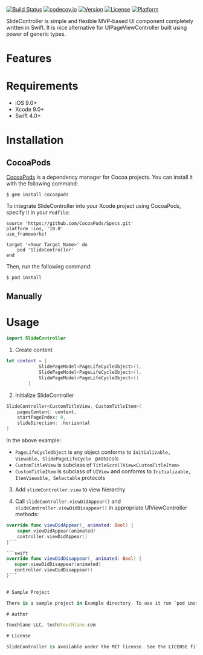 [![Build Status](https://travis-ci.org/touchlane/SlideController.svg?branch=master)](https://travis-ci.org/touchlane/SlideController)
[![codecov.io](https://codecov.io/gh/touchlane/SlideController/branch/master/graphs/badge.svg)](https://codecov.io/gh/codecov/example-swift/branch/master)
[![Version](https://img.shields.io/cocoapods/v/ScrollController.svg?style=flat)](http://cocoapods.org/pods/ScrollController)
[![License](https://img.shields.io/cocoapods/l/ScrollController.svg?style=flat)](http://cocoapods.org/pods/ScrollController)
[![Platform](https://img.shields.io/cocoapods/p/ScrollController.svg?style=flat)](http://cocoapods.org/pods/ScrollController)

SlideController is simple and flexible MVP-based UI component completely written in Swift. It is nice alternative for UIPageViewController built using power of generic types.

# Features

# Requirements

* iOS 9.0+
* Xcode 9.0+
* Swift 4.0+

# Installation

## CocoaPods

[CocoaPods](https://cocoapods.org) is a dependency manager for Cocoa projects. You can install it with the following command:

```$ gem install cocoapods```

To integrate SlideController into your Xcode project using CocoaPods, specify it in your ```Podfile```:

```
source 'https://github.com/CocoaPods/Specs.git'
platform :ios, '10.0'
use_frameworks!

target '<Your Target Name>' do
    pod 'SlideController'
end
```

Then, run the following command:

```$ pod install```

## Manually

# Usage

```swift
import SlideController
```

1) Create content
```swift
let content = [
            SlidePageModel<PageLifeCycleObject>(),
            SlidePageModel<PageLifeCycleObject>(),
            SlidePageModel<PageLifeCycleObject>()
        ]
 ```

2) Initialize SlideController
```swift
SlideController<CustomTitleView, CustomTitleItem>(
    pagesContent: content,
    startPageIndex: 0,
    slideDirection: .horizontal
)
```
In the above example:
* ``PageLifeCycleObject`` is any object conforms to ``Initializable, Viewable, SlidePageLifeCycle `` protocols
* ``CustomTitleView`` is subclass of ``TitleScrollView<CustomTitleItem>``
* ``CustomTitleItem`` is subclass of ``UIView`` and conforms to ``Initializable, ItemViewable, Selectable`` protocols

3) Add ``slideController.view`` to view hierarchy

4) Call ``slideController.viewDidAppear()`` and ``slideController.viewDidDisappear()`` in appropriate UIViewController methods:

 ```swift
 override func viewDidAppear(_ animated: Bool) {
     super.viewDidAppear(animated)
     controller.viewDidAppear()
 }```
 
 ```swift
override func viewDidDisappear(_ animated: Bool) {
    super.viewDidDisappear(animated)
    controller.viewDidDisappear()
}```
   

# Sample Project

There is a sample project in Example directory. To use it run `pod install`.

# Author

Touchlane LLC, tech@touchlane.com

# License

SlideController is available under the MIT license. See the LICENSE file for more info.
